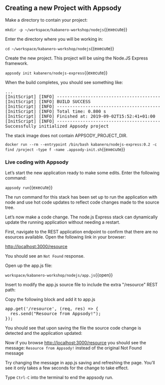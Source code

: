 ## Creating a new Project with Appsody

Make a directory to contain your project:

`mkdir -p ~/workspace/kabanero-workshop/nodejs`{{execute}}

Enter the directory where you will be working in:

`cd ~/workspace/kabanero-workshop/nodejs`{{execute}}

Create the new project. This project will be using the Node.JS Express framework.

`appsody init kabanero/nodejs-express`{{execute}}

When the build completes, you should see something like:

<pre>
...
[InitScript] [INFO] ------------------------------------------------------------------------
[InitScript] [INFO] BUILD SUCCESS
[InitScript] [INFO] ------------------------------------------------------------------------
[InitScript] [INFO] Total time: 0.800 s
[InitScript] [INFO] Finished at: 2019-09-02T15:52:41+01:00
[InitScript] [INFO] ------------------------------------------------------------------------
Successfully initialized Appsody project
</pre>

The stack image does not contain APPSODY_PROJECT_DIR. 

`docker run --rm --entrypoint /bin/bash kabanero/nodejs-express:0.2 -c find /project -type f -name .appsody-init.sh`{{execute}}

### Live coding with Appsody

Let’s start the new application ready to make some edits. Enter the following command:

`appsody run`{{execute}}

The run command for this stack has been set up to run the application with node and use hot code updates to reflect code changes made to the source tree.

Let’s now make a code change. The node.js Express stack can dynamically update the running application without needing a restart.

First, navigate to the REST application endpoint to confirm that there are no esources available. Open the following link in your browser:


<a href="https://[[HOST_SUBDOMAIN]]-3000-[[KATACODA_HOST]].environments.katacoda.com/resource"> http://localhost:3000/resource</a>

You should see an `Not Found` response.

Open up the app.js file:

`workspace/kabanero-workshop/nodejs/app.js`{{open}}

Insert to modify the app.js source file to include the extra "/resource" REST path:

Copy the following block and add it to app.js
<pre class="file" data-target="clipboard">
app.get('/resource', (req, res) => {
  res.send("Resource from Appsody!");
});
</pre>

You should see that upon saving the file the source code change is detected and the application updated:

Now if you browse <a href="https://[[HOST_SUBDOMAIN]]-3000-[[KATACODA_HOST]].environments.katacoda.com/resource"> http://localhost:3000/resource</a> you should see the message: `Resource from Appsody!` instead of the original Not Found message

Try changing the message in app.js saving and refreshing the page. You’ll see it only takes a few seconds for the change to take effect.

Type `Ctrl-C` into the terminal to end the appsody run.



